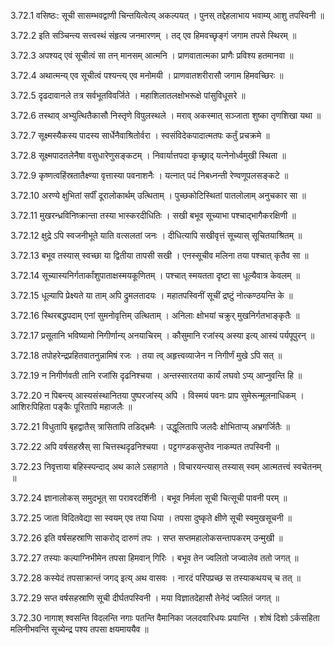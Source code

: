 3.72.1
वसिष्ठः:
सूची सासम्भवद्वाणी चिन्तयित्वेत्य् अकल्पयत् ।
पुनस् तद्देहलाभाय भवाम्य् आशु तपस्विनी ॥


3.72.2
इति सञ्चिन्त्य सत्त्वस्थं संहृत्य जनमारणम् ।
तद् एव हिमवच्छृङ्गं जगाम तपसे स्थिरम् ॥


3.72.3
अपश्यद् एवं सूचीत्वं सा तन् मानसम् आत्मनि ।
प्राणवातात्मका प्राणैः प्रविश्य हतमानवा ॥


3.72.4
अथात्मन्य् एव सूचीत्वं पश्यन्त्य् एव मनोमयी ।
प्राणवातशरीरासौ जगाम हिमवच्छिरः ॥


3.72.5
दृढदावानले तत्र सर्वभूतविवर्जिते ।
महाशिलातलक्षोभरूक्षे पांसुविधूसरे ॥


3.72.6
तस्थाव् अभ्युत्थितैकासौ निस्तृणे विपुलस्थले ।
मराव् अकस्मात् सञ्जाता शुष्का तृणशिखा यथा ॥


3.72.7
सूक्ष्मस्यैकस्य पादस्य सार्धेनैवाश्रितोर्वरा ।
स्वसंविदेकपादात्मतपः कर्तुं प्रचक्रमे ॥


3.72.8
सूक्ष्मपादतलेनैषा वसुधारेणुसङ्कटम् ।
निवार्यात्तपदा कृच्छ्राद् यत्नेनोर्ध्वमुखी स्थिता ॥


3.72.9
कृष्णत्वहिंस्रतातैक्ष्ण्या वृत्तास्या पवनाशनैः ।
यत्नात् पदं निबध्नन्ती रेण्वणूपलसङ्कटे ॥


3.72.10
अरण्ये क्षुभितां सर्पीं दूरालोकार्थम् उत्थिताम् ।
पुच्छकोटिस्थितां पातलोलाम् अनुचकार सा ॥


3.72.11
मुखरन्ध्रविनिष्क्रान्ता तस्या भास्करदीधितिः ।
सखी बभूव सूच्याभा पश्चाद्भागैकरक्षिणी ॥


3.72.12
क्षुद्रे ऽपि स्वजनीभूते याति वत्सलतां जनः ।
दीधित्यापि सखीवृत्तं सूच्यास् सूचितयाश्रितम् ॥


3.72.13
बभूव तस्यास् स्वच्छा या द्वितीया तापसी सखी ।
एनस्सूचीव मलिना तया पश्चात् कृतैव सा ॥


3.72.14
सूच्यास्यनिर्गतार्कांशुपाताक्षस्मयकूणितम् ।
पश्चात् स्मयतता दृष्टा सा धूल्यैवात्र केवलम् ॥


3.72.15
धूल्यापि प्रेक्ष्यते या ताम् अपि द्रुमलतादयः ।
महातपस्विनीं सूचीं द्रष्टुं नोत्कण्ठयन्ति के ॥


3.72.16
स्थिरबद्धपदाम् एनां सुमनोवृत्तिम् उत्थिताम् ।
अनिलाः क्षोभयां चक्रुर् मुखनिर्गतभाङ्कृतैः ॥


3.72.17
प्रसूतानि भविष्यामो निगीर्णान्य् अनयाचिरम् ।
कौसुमानि रजांस्य् अस्या इत्य् आस्यं पर्यपूपुरन् ॥


3.72.18
तपोहरेन्द्रप्रहितवातनुन्नामिषं रजः ।
तया त्व् अहृत्त्वव्याजेन न निगीर्णं मुखे ऽपि सत् ॥


3.72.19
न निगीर्णवती तानि रजांसि दृढनिश्चया ।
अन्तस्सारतया कार्यं लघवो ऽप्य् आप्नुवन्ति हि ॥


3.72.20
न पिबन्त्य् आस्यसंस्थानितया पुष्परजांस्य् अपि ।
विस्मयं पवनः प्राप सुमेरून्मूलनाधिकम् ।
आशिरःपिहिता पङ्कैः पूरितापि महाजलैः ॥


3.72.21
विधुतापि बृहद्वातैस् त्रासितापि तडिद्भ्रमैः ।
उद्धूलितापि जलदैः क्षोभिताप्य् अभ्रगर्जितैः ॥


3.72.22
अपि वर्षसहस्रैस् सा चित्तस्थदृढनिश्चया ।
पट्टगण्डकसुप्तेव नाकम्पत तपस्विनी ॥


3.72.23
निवृत्ताया बहिस्स्पन्दाद् अथ काले ऽसहागते ।
विचारयन्त्यास् तस्यास् स्वम् आत्मतत्त्वं स्वचेतनम् ॥


3.72.24
ज्ञानालोकस् समुदभूत् सा परावरदर्शिनी ।
बभूव निर्मला सूची चित्सूची पावनी परम् ॥


3.72.25
जाता विदितवेद्या सा स्वयम् एव तया धिया ।
तपसा दुष्कृते क्षीणे सूची स्वमुखसूचनी ॥


3.72.26
इति वर्षसहस्राणि साकरोद् दारुणं तपः ।
सप्त सप्तमहालोकसन्तापकरम् उन्मुखी ॥


3.72.27
तस्याः कल्पाग्निभीमेन तपसा हिमवान् गिरिः ।
बभूव तेन ज्वलितो जज्वालेव ततो जगत् ॥


3.72.28
कस्येदं तपसाक्रान्तं जगद् इत्य् अथ वासवः ।
नारदं परिपप्रच्छ स तस्याकथयच् च तत् ॥


3.72.29
सप्त वर्षसहस्राणि सूची दीर्घतपस्विनी ।
मया विज्ञातदेहासौ तेनेदं ज्वलितं जगत् ॥


3.72.30
नागाश् श्वसन्ति विदलन्ति नगाः पतन्ति वैमानिका जलदवारिधयः प्रयान्ति ।
शोषं दिशो ऽर्कसहिता मलिनीभवन्ति सूच्येन्द्र पश्य तपसा क्षयमाययैव ॥


